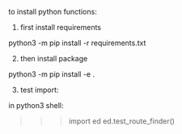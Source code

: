to install python functions:

1) first install requirements

python3 -m pip install -r requirements.txt

2) then install package

python3 -m pip install -e .

3) test import:

in python3 shell:

>>> import ed
>>> ed.test_route_finder()